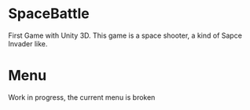 # SpaceBattle
First Game with Unity 3D. This game is a space shooter, a kind of Sapce Invader like. 

# Menu
Work in progress, the current menu is broken
